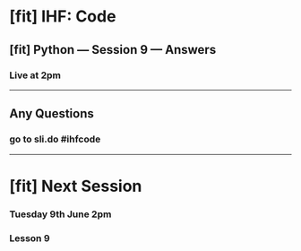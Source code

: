 # [fit] IHF: Code
## [fit] Python — Session 9 — Answers
### Live at 2pm

---

## Any Questions
### go to sli.do #ihfcode

---

# [fit] Next Session
### Tuesday 9th June 2pm
### Lesson 9
